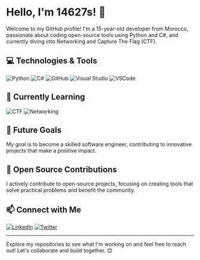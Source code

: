 # Hello, I'm 14627s! 👋

Welcome to my GitHub profile! I'm a 15-year-old developer from Morocco, passionate about coding open-source tools using Python and C#, and currently diving into Networking and Capture The Flag (CTF).

## 💻 Technologies & Tools
![Python](https://img.shields.io/badge/-Python-3776AB?style=flat-square&logo=python&logoColor=white)
![C#](https://img.shields.io/badge/-C%23-239120?style=flat-square&logo=c-sharp&logoColor=white)
![GitHub](https://img.shields.io/badge/-GitHub-181717?style=flat-square&logo=github&logoColor=white)
![Visual Studio](https://img.shields.io/badge/-Visual%20Studio-5C2D91?style=flat-square&logo=visual-studio&logoColor=white)
![VSCode](https://img.shields.io/badge/-VS%20Code-007ACC?style=flat-square&logo=visual-studio-code&logoColor=white)

## 🌱 Currently Learning
![CTF](https://img.shields.io/badge/-CTF-red?style=flat-square)
![Networking](https://img.shields.io/badge/-Networking-0077B5?style=flat-square&logo=cisco&logoColor=white)

## 🎯 Future Goals
My goal is to become a skilled software engineer, contributing to innovative projects that make a positive impact.

## 🚀 Open Source Contributions
I actively contribute to open-source projects, focusing on creating tools that solve practical problems and benefit the community.

## 📫 Connect with Me
[![LinkedIn](https://img.shields.io/badge/-LinkedIn-0077B5?style=flat-square&logo=linkedin&logoColor=white)](https://www.linkedin.com/in/14627s/)
[![Twitter](https://img.shields.io/badge/-Twitter-1DA1F2?style=flat-square&logo=twitter&logoColor=white)](https://twitter.com/14627s)

---

Explore my repositories to see what I'm working on and feel free to reach out! Let's collaborate and build together. 😊
